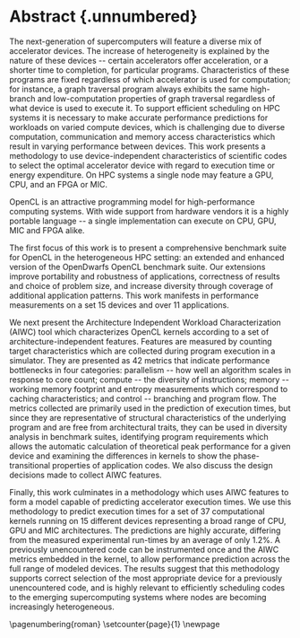 # Abstract {.unnumbered}

The next-generation of supercomputers will feature a diverse mix of accelerator devices.
The increase of heterogeneity is explained by the nature of these devices -- certain accelerators offer acceleration, or a shorter time to completion, for particular programs.
Characteristics of these programs are fixed regardless of which accelerator is used for computation; for instance, a graph traversal program always exhibits the same high-branch and low-computation properties of graph traversal regardless of what device is used to execute it.
To support efficient scheduling on HPC systems it is necessary to make accurate performance predictions for workloads on varied compute devices, which is challenging due to diverse computation, communication and memory access characteristics which result in varying performance between devices.
This work presents a methodology to use device-independent characteristics of scientific codes to select the optimal accelerator device with regard to execution time or energy expenditure.
On HPC systems a single node may feature a GPU, CPU, and an FPGA or MIC.
<!-- The usefulness of this work is more general, since the trend of having heterogenous nodes is becoming increasingly applicable to general purpose high-performance computing systems, where currently, it is not uncommon for a GPU, a CPU co-processor and an FPGA or MIC to exist on a single node.-->

OpenCL is an attractive programming model for high-performance computing systems.
With wide support from hardware vendors it is a highly portable language -- a single implementation can execute on CPU, GPU, MIC and FPGA alike.


The first focus of this work is to present a comprehensive benchmark suite for OpenCL in the heterogeneous HPC setting: an extended and enhanced version of the OpenDwarfs OpenCL benchmark suite.
Our extensions improve portability and robustness of applications, correctness of results and choice of problem size, and increase diversity through coverage of additional application patterns.
This work manifests in performance measurements on a set 15 devices and over 11 applications.

We next present the Architecture Independent Workload Characterization (AIWC) tool which characterizes OpenCL kernels according to a set of architecture-independent features.
Features are measured by counting target characteristics which are collected during program execution in a simulator.
They are presented as 42 metrics that indicate performance bottlenecks in four categories: parallelism -- how well an algorithm scales in response to core count; compute -- the diversity of instructions; memory -- working memory footprint and entropy measurements which correspond to caching characteristics; and control -- branching and program flow.
The metrics collected are primarily used in the prediction of execution times, but since they are representative of structural characteristics of the underlying program and are free from architectural traits, they can be used in diversity analysis in benchmark suites, identifying program requirements which allows the automatic calculation of theoretical peak performance for a given device and examining the differences in kernels to show the phase-transitional properties of application codes.
We also discuss the design decisions made to collect AIWC features.

Finally, this work culminates in a methodology which uses AIWC features to form a model capable of predicting accelerator execution times.
We use this methodology to predict execution times for a set of 37 computational kernels running on 15 different devices representing a broad range of CPU, GPU and MIC architectures.
The predictions are highly accurate, differing from the measured experimental run-times by an average of only 1.2%.
A previously unencountered code can be instrumented once and the AIWC metrics embedded in the kernel, to allow performance prediction across the full range of modeled devices.
The results suggest that this methodology supports correct selection of the most appropriate device for a previously unencountered code, and is highly relevant to efficiently scheduling codes to the emerging supercomputing systems where nodes are becoming increasingly heterogeneous.

<!--Given the need for more efficient super-computers it is believed that this research is well timed.-->

\pagenumbering{roman}
\setcounter{page}{1}
\newpage

